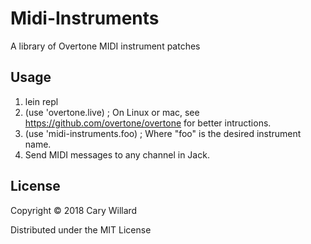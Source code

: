 # Midi-Instruments

A library of Overtone MIDI instrument patches

## Usage

1. lein repl
2. (use 'overtone.live) ; On Linux or mac, see https://github.com/overtone/overtone for better intructions.
3. (use 'midi-instruments.foo) ; Where "foo" is the desired instrument name.
4. Send MIDI messages to any channel in Jack.

## License

Copyright © 2018 Cary Willard

Distributed under the MIT License
